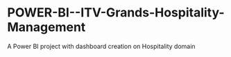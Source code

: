 # POWER-BI--ITV-Grands-Hospitality-Management
A Power BI project with dashboard creation on Hospitality domain
